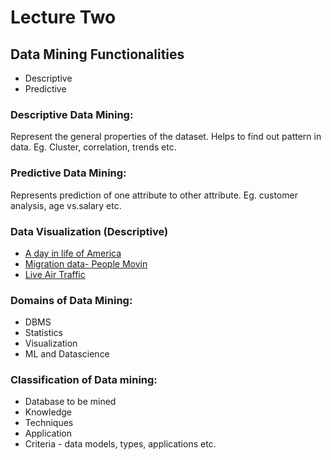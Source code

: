 # Lecture Two

## Data Mining Functionalities
* Descriptive
* Predictive

### Descriptive Data Mining:

Represent the general properties of the dataset. Helps to find out pattern in data. Eg. Cluster, correlation, trends etc.

### Predictive Data Mining:
Represents prediction of one attribute to other attribute. Eg. customer analysis, age vs.salary etc.

### Data Visualization (Descriptive) 

* [A day in life of America](https://flowingdata.com/2015/12/15/a-day-in-the-life-of-americans/)
* [Migration data- People Movin](https://peoplemov.in/)
* [Live Air Traffic](https://www.flightradar24.com/51,-2/8) 

### Domains of Data Mining:

* DBMS
* Statistics
* Visualization
* ML and Datascience

### Classification of Data mining:

* Database to be mined
* Knowledge
* Techniques
* Application
* Criteria - data models, types, applications etc.
